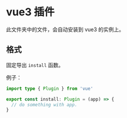# vue3 插件

此文件夹中的文件，会自动安装到 vue3 的实例上。

## 格式

固定导出 `install` 函数。

例子：

```ts
import type { Plugin } from 'vue'

export const install: Plugin = (app) => {
  // do something with app.
}
```